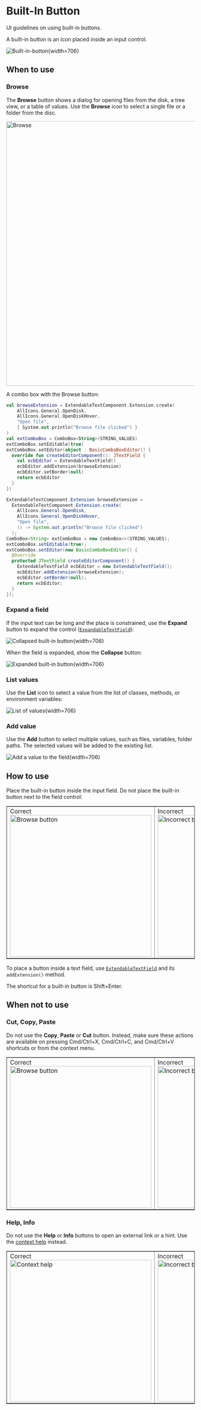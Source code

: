 <!-- Copyright 2000-2024 JetBrains s.r.o. and contributors. Use of this source code is governed by the Apache 2.0 license. -->

# Built-In Button

<link-summary>UI guidelines on using built-in buttons.</link-summary>

A built-in button is an icon placed inside an input control.

![Built-in-button](built_in_button.png){width=706}

## When to use

### Browse
The **Browse** button shows a dialog for opening files from the disk, a tree view, or a table of values.
Use the **Browse** icon to select a single file or a folder from the disc.

<img src="built_in_button_browse.png" alt="Browse" width="706"/>

[//]: # (An input field with browse button: [`TextFieldWithBrowseButton`]&#40;%gh-ic%/platform/platform-api/src/com/intellij/openapi/ui/TextFieldWithBrowseButton.java&#41;)

<chapter collapsible="true" title="Code example">
<p>A combo box with the <control>Browse</control> button:</p>
<tabs group="languages">
<tab title="Kotlin" group-key="kotlin">

```kotlin
val browseExtension = ExtendableTextComponent.Extension.create(
    AllIcons.General.OpenDisk,
    AllIcons.General.OpenDiskHover,
    "Open file",
    { System.out.println("Browse file clicked") }
)
val extComboBox = ComboBox<String>(STRING_VALUES)
extComboBox.setEditable(true)
extComboBox.setEditor(object : BasicComboBoxEditor() {
  override fun createEditorComponent(): JTextField {
    val ecbEditor = ExtendableTextField()
    ecbEditor.addExtension(browseExtension)
    ecbEditor.setBorder(null)
    return ecbEditor
  }
})
```

</tab>
<tab title="Java" group-key="java">

```java
ExtendableTextComponent.Extension browseExtension =
  ExtendableTextComponent.Extension.create(
    AllIcons.General.OpenDisk,
    AllIcons.General.OpenDiskHover,
    "Open file",
    () -> System.out.println("Browse file clicked")
  );
ComboBox<String> extComboBox = new ComboBox<>(STRING_VALUES);
extComboBox.setEditable(true);
extComboBox.setEditor(new BasicComboBoxEditor() {
  @Override
  protected JTextField createEditorComponent() {
    ExtendableTextField ecbEditor = new ExtendableTextField();
    ecbEditor.addExtension(browseExtension);
    ecbEditor.setBorder(null);
    return ecbEditor;
  }
});
```

</tab>
</tabs>
</chapter>


### Expand a field

If the input text can be long and the place is constrained,
use the **Expand** button to expand the control
([`ExpandableTextField`](%gh-ic%/platform/platform-api/src/com/intellij/ui/components/fields/ExpandableTextField.java)):

![Collapsed built-in button](built_in_button_collapsed.png){width=706}

When the field is expanded, show the **Collapse** button:

![Expanded built-in button](built_in_button_expanded.png){width=706}

### List values

Use the **List** icon to select a value from the list of classes, methods, or environment variables:

![List of values](built_in_button_list.png){width=706}

### Add value
Use the **Add** button to select multiple values, such as files, variables, folder paths. The selected values will be added to the existing list.

![Add a value to the field](built_in_button_add.png){width=706}

## How to use

Place the built-in button inside the input field. Do not place the built-in button next to the field control:
<table style="none" border="false">
<tr>
<td><format color="369650" style="bold">Correct</format>
<img src="built_in_button_browse_correct.png" alt="Browse button" width="378"/></td>
<td><format color="E55765" style="bold">Incorrect</format>
<img src="built_in_button_browse_incorrect.png" alt="Incorrect browse button" width="378"/></td>
</tr>
</table>

To place a button inside a text field, use [`ExtendableTextField`](%gh-ic%/platform/platform-api/src/com/intellij/ui/components/fields/ExtendableTextField.java) and
its `addExtension()` method.

The shortcut for a built-in button is <shortcut>Shift+Enter</shortcut>.

## When not to use

### Cut, Copy, Paste
Do not use the **Copy**, **Paste** or **Cut** button. Instead, make sure these actions are available on pressing <shortcut>Cmd/Ctrl+X</shortuct>, <shortcut>Cmd/Ctrl+C</shortuct>, and <shortcut>Cmd/Ctrl+V</shortuct> shortcuts or  from the context menu.
<table style="none" border="false">
<tr>
<td>
    <format color="369650" style="bold">Correct</format>
    <img src="built_in_button_copy_correct.png" alt="Browse button" width="378"/>
</td>
<td>
    <format color="E55765" style="bold">Incorrect</format>
    <img src="built_in_button_copy_incorrect.png" alt="Incorrect browse button" width="378"/>
</td>
</tr>
</table>

### Help, Info
Do not use the **Help** or **Info** buttons to open an external link or a hint. Use the [context help](context_help.md) instead.

<table style="none" border="false">
<tr>
<td><format color="369650" style="bold">Correct</format>
<img src="built_in_button_help_correct.png" alt="Context help " width="378"/></td>
<td><format color="E55765" style="bold">Incorrect</format>
<img src="built_in_button_help_incorrect.png" alt="Incorrect browse button" width="378"/></td>
</tr>
</table>
